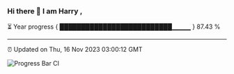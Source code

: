 ### Hi there 👋 I am Harry , 

⏳ Year progress { ██████████████████████████▁▁▁▁ } 87.43 %

---

⏰ Updated on Thu, 16 Nov 2023 03:00:12 GMT

![Progress Bar CI](https://github.com/duykhang68/duykhang68/workflows/Progress%20Bar%20CI/badge.svg)
